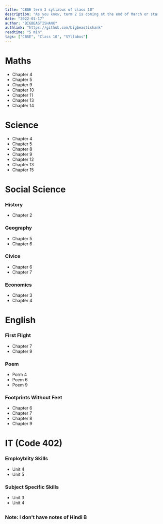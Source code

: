 ```yaml
---
title: "CBSE term 2 syllabus of class 10"
description: "As you know, term 2 is coming at the end of March or start of April. So here is the syllabus for Term 2 Class 10."
date: "2022-01-17"
author: "BIGBEASTISHANK"
authlink: "https://github.com/bigbeastishank"
readtime: "5 min"
tags: ["CBSE", "Class 10", "SYllabus"]
---
```


# Maths

- Chapter 4
- Chapter 5
- Chapter 9
- Chapter 10
- Chapter 11
- Chapter 13
- Chapter 14

# Science

- Chapter 4
- Chapter 5
- Chapter 8
- Chapter 9
- Chapter 12
- Chapter 13
- Chapter 15

# Social Science

### History

- Chapter 2

### Geography

- Chapter 5
- Chapter 6

### Civice

- Chapter 6
- Chapter 7

### Economics

- Chapter 3
- Chapter 4

# English

### First Flight

- Chapter 7
- Chapter 9

### Poem

- Porm 4
- Poem 6
- Poem 9

### Footprints Without Feet

- Chapter 6
- Chapter 7
- Chapter 8
- Chapter 9

# IT (Code 402)

### Employblity Skills

- Unit 4
- Unit 5

### Subject Specific Skills

- Unit 3
- Unit 4

##

##

### **Note: I don't have notes of Hindi B**
